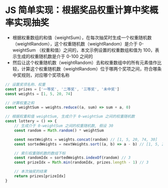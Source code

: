 # JS 简单实现：根据奖品权重计算中奖概率实现抽奖

-   根据权重数组的和值（weightSum），在每次抽奖时生成一个权重随机数（weightRandom），这个权重随机数（weightRandom）是介于 0-weightSum （权重和值）之间的，本文示例设置的权重数组和值为 100，表示生成的权重随机数是介于 0-100 之间的
-   然后让这个权重随机数（weightRandom）去和权重数组中的所有元素值作比较，计算这个权重随机数（weightRandom）位于哪两个奖项之间，符合哪条中奖规则，对应哪个奖项名称

```JavaScript
// 设置奖项名称、权重
const prizes = ['一等奖', '二等奖', '三等奖', '未中奖']
const weights = [1, 5, 20, 74]

// 计算权重之和
const weightSum = weights.reduce((a, sum) => sum + a, 0)

// 根据权重和值 weightSum, 生成介于 0-weightSum 之间的权重随机数
const lottery = () => {
    // 生成介于 0-weightSum 之间的权重随机数, 假设 30
    const random = Math.random() * weightSum

    const nextWeights = weights.concat(random) // [1, 5, 20, 74, 30]
    const sortedWeights = nextWeights.sort((a, b) => a - b) // [1, 5, 20, 30, 74]

    // 索引权重随机数的数组下标
    const randomIdx = sortedWeights.indexOf(random) // 3
    const prizeIdx = Math.min(randomIdx, prizes.length - 1) // 3

    // 本次抽奖的结果
    return prizes[prizeIdx]
}

```
